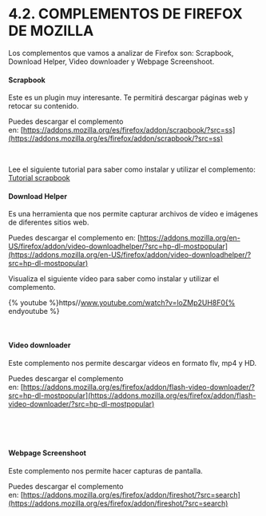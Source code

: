 
# 4.2. COMPLEMENTOS DE FIREFOX DE MOZILLA

Los complementos que vamos a analizar de Firefox son: Scrapbook, Download Helper, Video downloader y Webpage Screenshoot.

#### Scrapbook

Este es un plugin muy interesante. Te permitirá descargar páginas web y retocar su contenido. 

Puedes descargar el complemento en: [https://addons.mozilla.org/es/firefox/addon/scrapbook/?src=ss](https://addons.mozilla.org/es/firefox/addon/scrapbook/?src=ss)

 

Lee el siguiente tutorial para saber como instalar y utilizar el complemento: [Tutorial scrapbook](manual_scrapbook.pdf)

#### Download Helper

Es una herramienta que nos permite capturar archivos de vídeo e imágenes de diferentes sitios web.

Puedes descargar el complemento en: [https://addons.mozilla.org/en-US/firefox/addon/video-downloadhelper/?src=hp-dl-mostpopular](https://addons.mozilla.org/en-US/firefox/addon/video-downloadhelper/?src=hp-dl-mostpopular)


Visualiza el siguiente vídeo para saber como instalar y utilizar el complemento.


{% youtube %}https//www.youtube.com/watch?v=loZMp2UH8F0{% endyoutube %}

 

#### Video downloader

Este complemento nos permite descargar vídeos en formato flv, mp4 y HD. 

Puedes descargar el complemento en: [https://addons.mozilla.org/es/firefox/addon/flash-video-downloader/?src=hp-dl-mostpopular](https://addons.mozilla.org/es/firefox/addon/flash-video-downloader/?src=hp-dl-mostpopular)

 

 

#### Webpage Screenshoot

Este complemento nos permite hacer capturas de pantalla.

Puedes descargar el complemento en: [https://addons.mozilla.org/es/firefox/addon/fireshot/?src=search](https://addons.mozilla.org/es/firefox/addon/fireshot/?src=search)

 

